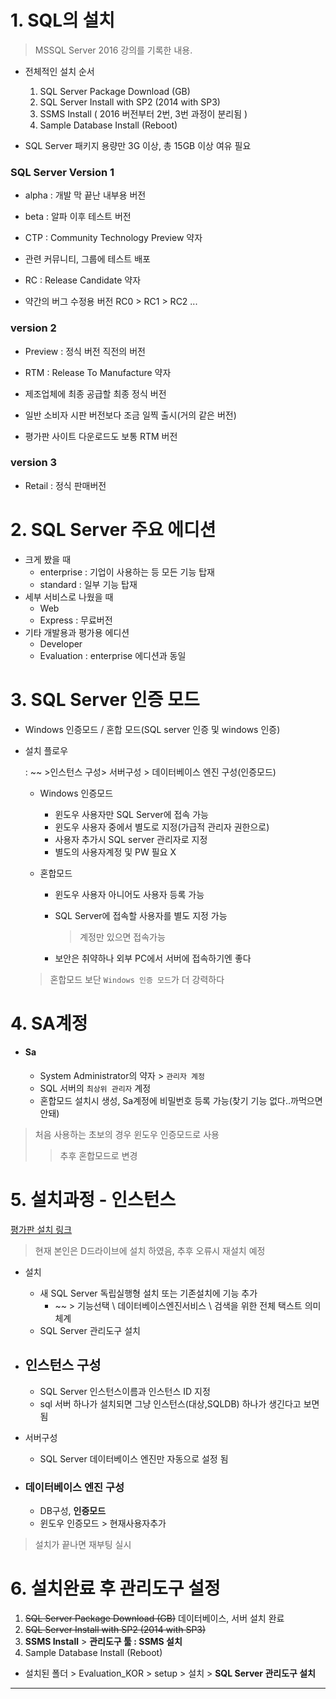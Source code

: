 # 1. SQL의 설치

> MSSQL Server 2016 강의를 기록한 내용.

- 전체적인 설치 순서
    1. SQL Server Package Download (GB)
    2. SQL Server Install with SP2 (2014 with SP3)
    3. SSMS Install ( 2016 버전부터 2번, 3번 과정이 분리됨 )
    4. Sample Database Install (Reboot)

- SQL Server 패키지 용량만 3G 이상, 총 15GB 이상 여유 필요

### SQL Server Version 1

- alpha : 개발 막 끝난 내부용 버전

- beta : 알파 이후 테스트 버전

- CTP : Community Technology Preview 약자 

- 관련 커뮤니티, 그룹에 테스트 배포

- RC : Release Candidate 약자

- 약간의 버그 수정용 버전 RC0 > RC1 > RC2 ...

### version 2

- Preview : 정식 버전 직전의 버전

- RTM : Release To Manufacture 약자

- 제조업체에 최종 공급할 최종 정식 버전

- 일반 소비자 시판 버전보다 조금 일찍 출시(거의 같은 버전)

- 평가판 사이트 다운로드도 보통 RTM 버전

### version 3

- Retail : 정식 판매버전



# 2. SQL Server 주요 에디션

- 크게 봤을 때
    - enterprise : 기업이 사용하는 등 모든 기능 탑재 
    - standard : 일부 기능 탑재
- 세부 서비스로 나웠을 때
    - Web
    - Express : 무료버전
- 기타 개발용과 평가용 에디션
    - Developer
    - Evaluation : enterprise 에디션과 동일



# 3. SQL Server 인증 모드

- Windows 인증모드 / 혼합 모드(SQL server 인증 및 windows 인증)

- 설치 플로우

    : ~~ >인스턴스 구성> 서버구성 > 데이터베이스 엔진 구성(인증모드)

    - Windows 인증모드

        - 윈도우 사용자만 SQL Server에 접속 가능
        - 윈도우 사용자 중에서 별도로 지정(가급적 관리자 권한으로)
        - 사용자 추가시 SQL server 관리자로 지정
        - 별도의 사용자계정 및 PW 필요 X

    - 혼합모드

        - 윈도우 사용자 아니어도 사용자 등록 가능

        - SQL Server에 접속할 사용자를 별도 지정 가능

            >  계정만 있으면 접속가능

        - 보안은 취약하나 외부 PC에서 서버에 접속하기엔 좋다

    > 혼합모드 보단 `Windows 인증 모드`가 더 강력하다



# 4. SA계정

- #### Sa

    - System Administrator의 약자 > `관리자 계정`
    - SQL 서버의 `최상위 관리자` 계정
    - 혼합모드 설치시  생성, Sa계정에 비밀번호 등록 가능(찾기 기능 없다..까먹으면 안돼)

> 처음 사용하는 초보의 경우 윈도우 인증모드로 사용
>
> > 추후 혼합모드로 변경



# 5. 설치과정 - 인스턴스

[평가판 설치 링크](https://www.microsoft.com/ko-kr/evalcenter/evaluate-sql-server-2016)

>  현재 본인은 D드라이브에  설치 하였음, 추후 오류시 재설치 예정

- 설치
    -  새 SQL Server 독립실행형 설치 또는 기존설치에 기능 추가
        - ~~ > 기능선택 \ 데이터베이스엔진서비스 \ 검색을 위한 전체 택스트 의미체계
    - SQL Server 관리도구 설치

- ## 인스턴스 구성

    - SQL Server 인스턴스이름과 인스턴스 ID 지정
    - sql 서버 하나가 설치되면 그냥 인스턴스(대상,SQLDB) 하나가 생긴다고 보면 됨

- 서버구성

    - SQL Server 데이터베이스 엔진만 자동으로 설정 됨

- ### 데이터베이스 엔진 구성

    - DB구성, **인증모드**
    - 윈도우 인증모드 > 현재사용자추가

> 설치가 끝나면 재부팅 실시



# 6. 설치완료 후 관리도구 설정

1. ~~SQL Server Package Download (GB)~~ 데이터베이스, 서버 설치 완료 
2. ~~SQL Server Install with SP2 (2014 with SP3)~~ 
3. **SSMS Install** > **관리도구 툴 : SSMS 설치**
4. Sample Database Install (Reboot) 



- 설치된 폴더 > Evaluation_KOR > setup > 설치 > **SQL Server 관리도구 설치**

---

